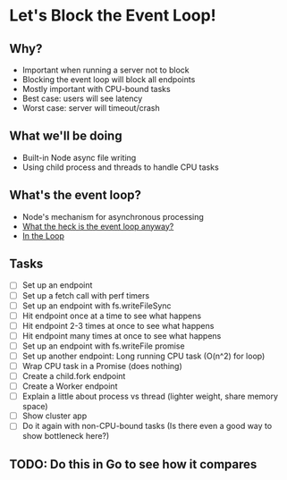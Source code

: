 # Let's Block the Event Loop!

## Why?

- Important when running a server not to block
- Blocking the event loop will block all endpoints
- Mostly important with CPU-bound tasks
- Best case: users will see latency
- Worst case: server will timeout/crash

## What we'll be doing

- Built-in Node async file writing
- Using child process and threads to handle CPU tasks

## What's the event loop?

- Node's mechanism for asynchronous processing
- [What the heck is the event loop anyway?](https://www.youtube.com/watch?v=8aGhZQkoFbQ)
- [In the Loop](https://www.youtube.com/watch?v=cCOL7MC4Pl0)

## Tasks

- [ ] Set up an endpoint
- [ ] Set up a fetch call with perf timers
- [ ] Set up an endpoint with fs.writeFileSync
- [ ] Hit endpoint once at a time to see what happens
- [ ] Hit endpoint 2-3 times at once to see what happens
- [ ] Hit endpoint many times at once to see what happens
- [ ] Set up an endpoint with fs.writeFile promise
- [ ] Set up another endpoint: Long running CPU task (O(n^2) for loop)
- [ ] Wrap CPU task in a Promise (does nothing)
- [ ] Create a child.fork endpoint
- [ ] Create a Worker endpoint
- [ ] Explain a little about process vs thread (lighter weight, share memory space)
- [ ] Show cluster app
- [ ] Do it again with non-CPU-bound tasks (Is there even a good way to show bottleneck here?)

## TODO: Do this in Go to see how it compares
